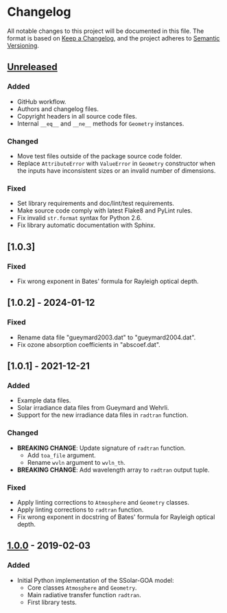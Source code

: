 # Changelog

All notable changes to this project will be documented in this file.
The format is based on [Keep a Changelog], and the project adheres to
[Semantic Versioning].

[Keep a Changelog]:
https://keepachangelog.com/en/1.0.0/
[Semantic Versioning]:
https://semver.org/spec/v2.0.0.html


## [Unreleased]

### Added
- GitHub workflow.
- Authors and changelog files.
- Copyright headers in all source code files.
- Internal `__eq__` and `__ne__` methods for `Geometry` instances.

### Changed
- Move test files outside of the package source code folder.
- Replace `AttributeError` with `ValueError` in `Geometry` constructor
  when the inputs have inconsistent sizes or an invalid number of
  dimensions.

### Fixed
- Set library requirements and doc/lint/test requirements.
- Make source code comply with latest Flake8 and PyLint rules.
- Fix invalid `str.format` syntax for Python 2.6.
- Fix library automatic documentation with Sphinx.

## [1.0.3]

### Fixed
- Fix wrong exponent in Bates' formula for Rayleigh optical depth.

## [1.0.2] - 2024-01-12

### Fixed
- Rename data file "gueymard2003.dat" to "gueymard2004.dat".
- Fix ozone absorption coefficients in "abscoef.dat".

## [1.0.1] - 2021-12-21

### Added
- Example data files.
- Solar irradiance data files from Gueymard and Wehrli.
- Support for the new irradiance data files in `radtran` function.

### Changed
- **BREAKING CHANGE**: Update signature of `radtran` function.
  - Add `toa_file` argument.
  - Rename `wvln` argument to `wvln_th`.
- **BREAKING CHANGE**: Add wavelength array to `radtran` output tuple.

### Fixed
- Apply linting corrections to `Atmosphere` and `Geometry` classes.
- Apply linting corrections to `radtran` function.
- Fix wrong exponent in docstring of Bates' formula for Rayleigh
  optical depth.

## [1.0.0] - 2019-02-03

### Added
- Initial Python implementation of the SSolar-GOA model:
  - Core classes `Atmosphere` and `Geometry`.
  - Main radiative transfer function `radtran`.
  - First library tests.


[Unreleased]:
https://github.com/molinav/solo/compare/v1.0.3..develop
[v1.0.3]:
https://github.com/molinav/solo/compare/v1.0.2..v1.0.3
[v1.0.2]:
https://github.com/molinav/solo/compare/v1.0.1..v1.0.2
[v1.0.1]:
https://github.com/molinav/solo/compare/v1.0.0..v1.0.1
[1.0.0]:
https://github.com/molinav/solo/tree/v1.0.0

[CVE-2021-33430]:
https://nvd.nist.gov/vuln/detail/CVE-2021-33430
